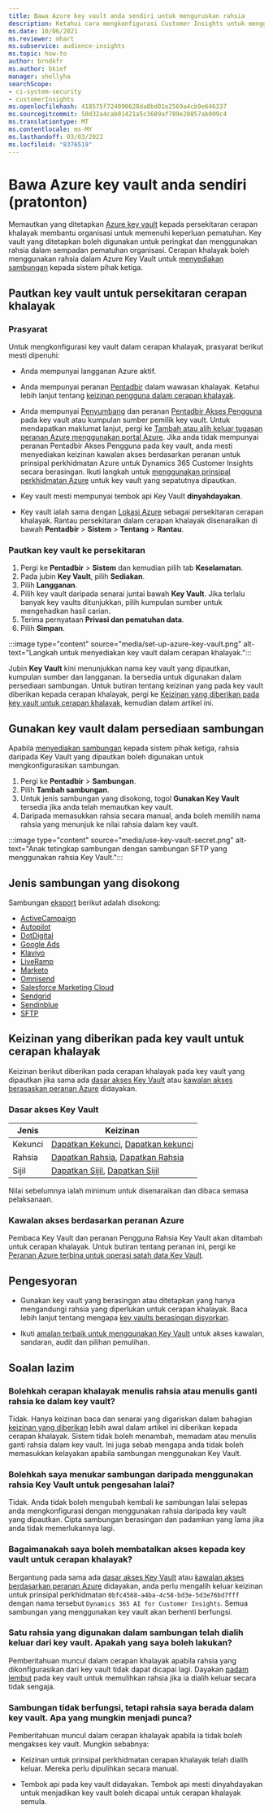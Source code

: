 ```yaml
---
title: Bawa Azure key vault anda sendiri untuk menguruskan rahsia
description: Ketahui cara mengkonfigurasi Customer Insights untuk menggunakan Azure key vault anda sendiri.
ms.date: 10/06/2021
ms.reviewer: mhart
ms.subservice: audience-insights
ms.topic: how-to
author: brndkfr
ms.author: bkief
manager: shellyha
searchScope:
- ci-system-security
- customerInsights
ms.openlocfilehash: 418575f724090628da8bd01e2569a4cb9e646337
ms.sourcegitcommit: 50d32a4cab01421a5c3689af789e20857ab009c4
ms.translationtype: MT
ms.contentlocale: ms-MY
ms.lasthandoff: 03/03/2022
ms.locfileid: "8376519"
---
```

# <a name="bring-your-own-azure-key-vault-preview"></a>Bawa Azure key vault anda sendiri (pratonton)

Memautkan yang ditetapkan [Azure key vault](/azure/key-vault/general/basic-concepts) kepada persekitaran cerapan khalayak membantu organisasi untuk memenuhi keperluan pematuhan.
Key vault yang ditetapkan boleh digunakan untuk peringkat dan menggunakan rahsia dalam sempadan pematuhan organisasi. Cerapan khalayak boleh menggunakan rahsia dalam Azure Key Vault untuk [menyediakan sambungan](connections.md) kepada sistem pihak ketiga.

## <a name="link-the-key-vault-to-the-audience-insights-environment"></a>Pautkan key vault untuk persekitaran cerapan khalayak

### <a name="prerequisites"></a>Prasyarat

Untuk mengkonfigurasi key vault dalam cerapan khalayak, prasyarat berikut mesti dipenuhi:

- Anda mempunyai langganan Azure aktif.

- Anda mempunyai peranan [Pentadbir](permissions.md#admin) dalam wawasan khalayak. Ketahui lebih lanjut tentang [keizinan pengguna dalam cerapan khalayak](permissions.md#assign-roles-and-permissions).

- Anda mempunyai [Penyumbang](/azure/role-based-access-control/built-in-roles#contributor) dan peranan [Pentadbir Akses Pengguna](/azure/role-based-access-control/built-in-roles#user-access-administrator) pada key vault atau kumpulan sumber pemilik key vault. Untuk mendapatkan maklumat lanjut, pergi ke [Tambah atau alih keluar tugasan peranan Azure menggunakan portal Azure](/azure/role-based-access-control/role-assignments-portal). Jika anda tidak mempunyai peranan Pentadbir Akses Pengguna pada key vault, anda mesti menyediakan keizinan kawalan akses berdasarkan peranan untuk prinsipal perkhidmatan Azure untuk Dynamics 365 Customer Insights secara berasingan. Ikuti langkah untuk [menggunakan prinsipal perkhidmatan Azure](connect-service-principal.md) untuk key vault yang sepatutnya dipautkan.

- Key vault mesti mempunyai tembok api Key Vault **dinyahdayakan**.

- Key vault ialah sama dengan [Lokasi Azure](https://azure.microsoft.com/global-infrastructure/geographies/#overview) sebagai persekitaran cerapan khalayak. Rantau persekitaran dalam cerapan khalayak disenaraikan di bawah **Pentadbir** > **Sistem** > **Tentang** > **Rantau**.

### <a name="link-a-key-vault-to-the-environment"></a>Pautkan key vault ke persekitaran

1. Pergi ke **Pentadbir** > **Sistem** dan kemudian pilih tab **Keselamatan**.
1. Pada jubin **Key Vault**, pilih **Sediakan**.
1. Pilih **Langganan**.
1. Pilih key vault daripada senarai juntai bawah **Key Vault**. Jika terlalu banyak key vaults ditunjukkan, pilih kumpulan sumber untuk mengehadkan hasil carian.
1. Terima pernyataan **Privasi dan pematuhan data**.
1. Pilih **Simpan**.

:::image type="content" source="media/set-up-azure-key-vault.png" alt-text="Langkah untuk menyediakan key vault dalam cerapan khalayak.":::

Jubin **Key Vault** kini menunjukkan nama key vault yang dipautkan, kumpulan sumber dan langganan. Ia bersedia untuk digunakan dalam persediaan sambungan.
Untuk butiran tentang keizinan yang pada key vault diberikan kepada cerapan khalayak, pergi ke [Keizinan yang diberikan pada key vault untuk cerapan khalayak](#permissions-granted-on-the-key-vault-to-audience-insights), kemudian dalam artikel ini.

## <a name="use-the-key-vault-in-the-connection-setup"></a>Gunakan key vault dalam persediaan sambungan

Apabila [menyediakan sambungan](connections.md) kepada sistem pihak ketiga, rahsia daripada Key Vault yang dipautkan boleh digunakan untuk mengkonfigurasikan sambungan.

1. Pergi ke **Pentadbir** > **Sambungan**.
1. Pilih **Tambah sambungan**.
1. Untuk jenis sambungan yang disokong, togol **Gunakan Key Vault** tersedia jika anda telah memautkan key vault.
1. Daripada memasukkan rahsia secara manual, anda boleh memilih nama rahsia yang menunjuk ke nilai rahsia dalam key vault.

:::image type="content" source="media/use-key-vault-secret.png" alt-text="Anak tetingkap sambungan dengan sambungan SFTP yang menggunakan rahsia Key Vault.":::

## <a name="supported-connection-types"></a>Jenis sambungan yang disokong

Sambungan [eksport](export-destinations.md) berikut adalah disokong:

* [ActiveCampaign](export-active-campaign.md)
* [Autopilot](export-autopilot.md)
* [DotDigital](export-dotdigital.md)
* [Google Ads](export-google-ads.md)
* [Klaviyo](export-klaviyo.md)
* [LiveRamp](export-liveramp.md)
* [Marketo](export-marketo.md)
* [Omnisend](export-omnisend.md)
* [Salesforce Marketing Cloud](export-salesforce.md)
* [Sendgrid](export-sendgrid.md)
* [Sendinblue](export-sendinblue.md)
* [SFTP](export-sftp.md)

## <a name="permissions-granted-on-the-key-vault-to-audience-insights"></a>Keizinan yang diberikan pada key vault untuk cerapan khalayak

Keizinan berikut diberikan pada cerapan khalayak pada key vault yang dipautkan jika sama ada [dasar akses Key Vault](/azure/key-vault/general/assign-access-policy?tabs=azure-portal) atau [kawalan akses berasaskan peranan Azure](/azure/key-vault/general/rbac-guide?tabs=azure-cli) didayakan.

### <a name="key-vault-access-policy"></a>Dasar akses Key Vault

| Jenis        | Keizinan          |
| ----------- | -------------------- |
| Kekunci         | [Dapatkan Kekunci](/rest/api/keyvault/get-keys), [Dapatkan kekunci](/rest/api/keyvault/get-key)                                 |
| Rahsia      | [Dapatkan Rahsia](/rest/api/keyvault/get-secrets), [Dapatkan Rahsia](/rest/api/keyvault/get-secret)                     |
| Sijil | [Dapatkan Sijil](/rest/api/keyvault/get-certificates), [Dapatkan Sijil](/rest/api/keyvault/get-certificate) |

Nilai sebelumnya ialah minimum untuk disenaraikan dan dibaca semasa pelaksanaan.

### <a name="azure-role-based-access-control"></a>Kawalan akses berdasarkan peranan Azure

Pembaca Key Vault dan peranan Pengguna Rahsia Key Vault akan ditambah untuk cerapan khalayak. Untuk butiran tentang peranan ini, pergi ke [Peranan Azure terbina untuk operasi satah data Key Vault](/azure/key-vault/general/rbac-guide?tabs=azure-cli).

## <a name="recommendations"></a>Pengesyoran

- Gunakan key vault yang berasingan atau ditetapkan yang hanya mengandungi rahsia yang diperlukan untuk cerapan khalayak. Baca lebih lanjut tentang mengapa [key vaults berasingan disyorkan](/azure/key-vault/general/best-practices#why-we-recommend-separate-key-vaults).

- Ikuti [amalan terbaik untuk menggunakan Key Vault](/azure/key-vault/general/best-practices#turn-on-logging) untuk akses kawalan, sandaran, audit dan pilihan pemulihan.

## <a name="frequently-asked-questions"></a>Soalan lazim

### <a name="can-audience-insights-write-secrets-or-overwrite-secrets-into-the-key-vault"></a>Bolehkah cerapan khalayak menulis rahsia atau menulis ganti rahsia ke dalam key vault?

Tidak. Hanya keizinan baca dan senarai yang digariskan dalam bahagian [keizinan yang diberikan](#permissions-granted-on-the-key-vault-to-audience-insights) lebih awal dalam artikel ini diberikan kepada cerapan khalayak. Sistem tidak boleh menambah, memadam atau menulis ganti rahsia dalam key vault. Ini juga sebab mengapa anda tidak boleh memasukkan kelayakan apabila sambungan menggunakan Key Vault.

### <a name="can-i-change-a-connection-from-using-key-vault-secrets-to-default-authentication"></a>Bolehkah saya menukar sambungan daripada menggunakan rahsia Key Vault untuk pengesahan lalai?

Tidak. Anda tidak boleh mengubah kembali ke sambungan lalai selepas anda mengkonfigurasi dengan menggunakan rahsia daripada key vault yang dipautkan. Cipta sambungan berasingan dan padamkan yang lama jika anda tidak memerlukannya lagi.

### <a name="how-can-i-revoke-access-to-a-key-vault-for-audience-insights"></a>Bagaimanakah saya boleh membatalkan akses kepada key vault untuk cerapan khalayak?

Bergantung pada sama ada [dasar akses Key Vault](/azure/key-vault/general/assign-access-policy?tabs=azure-portal) atau [kawalan akses berdasarkan peranan Azure](/azure/key-vault/general/rbac-guide?tabs=azure-cli) didayakan, anda perlu mengalih keluar keizinan untuk prinsipal perkhidmatan `0bfc4568-a4ba-4c58-bd3e-5d3e76bd7fff` dengan nama tersebut `Dynamics 365 AI for Customer Insights`. Semua sambungan yang menggunakan key vault akan berhenti berfungsi.

### <a name="a-secret-thats-used-in-a-connection-got-removed-from-the-key-vault-what-can-i-do"></a>Satu rahsia yang digunakan dalam sambungan telah dialih keluar dari key vault. Apakah yang saya boleh lakukan?

Pemberitahuan muncul dalam cerapan khalayak apabila rahsia yang dikonfigurasikan dari key vault tidak dapat dicapai lagi. Dayakan [padam lembut](/azure/key-vault/general/soft-delete-overview) pada key vault untuk memulihkan rahsia jika ia dialih keluar secara tidak sengaja.

### <a name="a-connection-doesnt-work-but-my-secret-is-in-the-key-vault-what-might-be-the-cause"></a>Sambungan tidak berfungsi, tetapi rahsia saya berada dalam key vault. Apa yang mungkin menjadi punca?

Pemberitahuan muncul dalam cerapan khalayak apabila ia tidak boleh mengakses key vault. Mungkin sebabnya:

- Keizinan untuk prinsipal perkhidmatan cerapan khalayak telah dialih keluar. Mereka perlu dipulihkan secara manual.

- Tembok api pada key vault didayakan. Tembok api mesti dinyahdayakan untuk menjadikan key vault boleh dicapai untuk cerapan khalayak semula.
